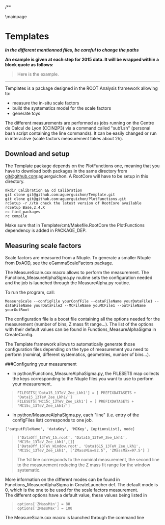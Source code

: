/**

\mainpage


# Templates

**_In the different mentionned files, be careful to change the paths_**  

**An example is given at each step for 2015 data. It will be wrapped within a block quote as follows:**

> Here is the example.  


___


Templates is a package designed in the ROOT Analysis framework allowing to:
- measure the in-situ scale factors
- build the systematics model for the scale factors
- generate toys

The different measurements are performed as jobs running on the Centre de Calcul de Lyon (CCIN2P3) via a command called "sub1.sh" (personal bash script containing the line commands). It can be easily changed or run in interactive (scale factors measurement takes about 2h).


Download and setup
------------------

The Template package depends on the PlotFunctions one, meaning that you have to download both packages in the same directory from git@github.com:aguerguichon. A RootCore will have to be setup in this directory.

```
mkdir Calibration && cd Calibration  
git clone git@github.com:aguerguichon/Template.git
git clone git@github.com:aguerguichon/PlotFunctions.git
rcSetup -r //to check the latest version of RootCore available  
rcSetup Base,2.4.X  
rc find_packages  
rc compile  
```

Make sure that in Template/cmt/Makefile.RootCore the PlotFunctions dependency is added in PACKAGE_DEP.  

Measuring scale factors
-----------------------

Scale factors are measured from a Ntuple. To generate a smaller Ntuple from DxAOD, see the eGammaScaleFactors package.  

The MeasureScale.cxx macro allows to perform the measurement. The Functions_MeasureAlphaSigma.py routine sets the configuration needed and the job is launched through the MeasureAlpha.py routine.  

To run the program, call:
```
MeasureScale --configFile yourConfFile --dataFileName yourDataFile1 --dataFileName yourDataFile2 --MCFileName youMCFile1 --outFileName yourOutRoot 
```  

The configuration file is a boost file containing all the options needed for the measurement (number of bins, Z mass fit range...). The list of the options with their default values can be found in Functions_MeasureAlphaSigma in CreateConfig.  

The Template framework allows to automatically generate those configuration files depending on the type of measurement you need to perform (nominal, different systematics, geometries, number of bins...).

###Configuring your measurement  

- In python/Functions_MeasureAlphaSigma.py, the FILESETS map collects the keys corresponding to the Ntuple files you want to use to perform your measurement.

>     FILESETS['Data15_13TeV_Zee_Lkh1'] = [ PREFIXDATASETS + 'Data15_13TeV_Zee_Lkh1/']  
>     FILESETS['MC15c_13TeV_Zee_Lkh1'] = [ PREFIXDATASETS + 'MC15c_13TeV_Zee_Lkh1/'] 

- In python/MeasureAlphaSigma.py, each "line" (i.e. entry of the configFiles list) corresponds to one job.

```
['outputFileName', 'dataKey', 'MCKey', [optionsList], mode]
```

>     ['DataOff_13TeV_15.root', 'Data15_13TeV_Zee_Lkh1', 'MC15c_13TeV_Zee_Lkh1',[]]
>     ['DataOff_13TeV_Window.root', 'Data1615_13TeV_Zee_Lkh1', 'MC15c_13TeV_Zee_Lkh1', ['ZMassMin=82.5', 'ZMassMax=97.5'] ]   
> The 1st line corresponds to the nominal measurement, the second line to the measurement reducing the Z mass fit range for the window systematic.  


More information on the different modes can be found in Functions_MeasureAlphaSigma in CreateLauncher def. The default mode is 0, which is the one to be used for the scale factors measurement.    
The different options have a default value, these values being listed in 

>     options['ZMassMin'] = 80
>     options['ZMassMax'] = 100

The MeasureScale.cxx macro is launched through the command line 